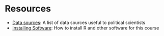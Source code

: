 # Resources 

- [Data sources](resources/data.html): A list of data sources useful to political scientists
- [Installing Software](resources/data.html): How to install R and other software for this course
